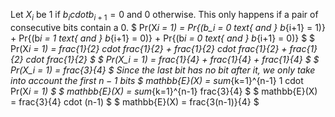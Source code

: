 Let $X_i$ be 1 if $b_i cdot b_{i+1} = 0$ and 0 otherwise. This only happens if a pair of consecutive bits contain a 0.
$ Pr(X*i = 1) = Pr{(b_i = 0 text{ and } b*{i+1} = 1)} + Pr{(b*i = 1 text{ and } b*{i+1} = 0)} + Pr{(b*i = 0 text{ and } b*{i+1} = 0)} $
$ Pr(X*i = 1) = frac{1}{2} cdot frac{1}{2} + frac{1}{2} cdot frac{1}{2} + frac{1}{2} cdot frac{1}{2} $
$ Pr(X_i = 1) = frac{1}{4} + frac{1}{4} + frac{1}{4} $
$ Pr(X_i = 1) = frac{3}{4} $
Since the last bit has no bit after it, we only take into account the first $n-1$ bits
$ mathbb{E}(X) = sum*{k=1}^{n-1} 1 cdot Pr(X*i = 1) $
$ mathbb{E}(X) = sum*{k=1}^{n-1} frac{3}{4} $
$ mathbb{E}(X) = frac{3}{4} cdot (n-1) $
$ mathbb{E}(X) = frac{3(n-1)}{4} $

